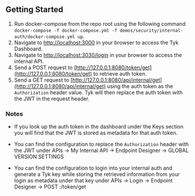 ## Getting Started
1. Run docker-compose from the repo root using the following command `docker-compose -f docker-compose.yml -f demos/security/internal-auth/docker-compose.yml up`.
2. Navigate to [http://localhost:3000](http://localhost:3000) in your browser to access the Tyk Dashboard.
3. Navigate to [http://localhost:3030/login](http://localhost:3030/login) in your browser to access the internal API.
4. Send a POST request to [http://127.0.0.1:8080/token/get](http://127.0.0.1:8080/token/get) to retrieve auth token.
5. Send a GET request to [http://127.0.0.1:8080/api/internal/get](http://127.0.0.1:8080/api/internal/get) using the auth token as the `Authorization` header value. Tyk will then replace the auth token with the JWT in the request header.

### Notes
- If you look up the auth token in the dashboard under the Keys section you will find that the JWT is stored as metadata for that auth token.

- You can find the configuration to replace the `Authorization` header with the JWT under APIs -> My Internal API -> Endpoint Designer -> GLOBAL VERSION SETTINGS

- You can find the configuration to login into your internal auth and generate a Tyk key while storing the retrieved information from your login as metadata under that key under APIs -> Login -> Endpoint Designer -> POST :/token/get
